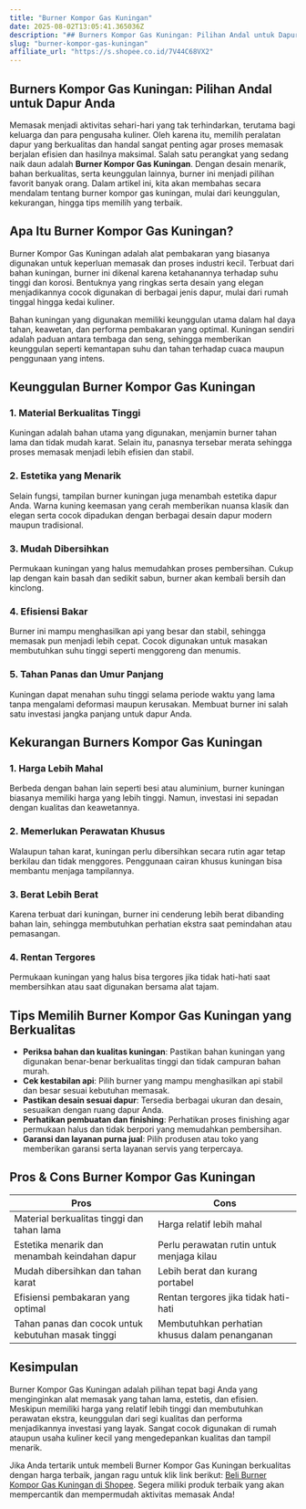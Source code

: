 ```yaml
---
title: "Burner Kompor Gas Kuningan"
date: 2025-08-02T13:05:41.365036Z
description: "## Burners Kompor Gas Kuningan: Pilihan Andal untuk Dapur Anda..."
slug: "burner-kompor-gas-kuningan"
affiliate_url: "https://s.shopee.co.id/7V44C68VX2"
---
```

## Burners Kompor Gas Kuningan: Pilihan Andal untuk Dapur Anda

Memasak menjadi aktivitas sehari-hari yang tak terhindarkan, terutama bagi keluarga dan para pengusaha kuliner. Oleh karena itu, memilih peralatan dapur yang berkualitas dan handal sangat penting agar proses memasak berjalan efisien dan hasilnya maksimal. Salah satu perangkat yang sedang naik daun adalah **Burner Kompor Gas Kuningan**. Dengan desain menarik, bahan berkualitas, serta keunggulan lainnya, burner ini menjadi pilihan favorit banyak orang. Dalam artikel ini, kita akan membahas secara mendalam tentang burner kompor gas kuningan, mulai dari keunggulan, kekurangan, hingga tips memilih yang terbaik.

## Apa Itu Burner Kompor Gas Kuningan?

Burner Kompor Gas Kuningan adalah alat pembakaran yang biasanya digunakan untuk keperluan memasak dan proses industri kecil. Terbuat dari bahan kuningan, burner ini dikenal karena ketahanannya terhadap suhu tinggi dan korosi. Bentuknya yang ringkas serta desain yang elegan menjadikannya cocok digunakan di berbagai jenis dapur, mulai dari rumah tinggal hingga kedai kuliner.

Bahan kuningan yang digunakan memiliki keunggulan utama dalam hal daya tahan, keawetan, dan performa pembakaran yang optimal. Kuningan sendiri adalah paduan antara tembaga dan seng, sehingga memberikan keunggulan seperti kemantapan suhu dan tahan terhadap cuaca maupun penggunaan yang intens.

## Keunggulan Burner Kompor Gas Kuningan

### 1. Material Berkualitas Tinggi
Kuningan adalah bahan utama yang digunakan, menjamin burner tahan lama dan tidak mudah karat. Selain itu, panasnya tersebar merata sehingga proses memasak menjadi lebih efisien dan stabil.

### 2. Estetika yang Menarik
Selain fungsi, tampilan burner kuningan juga menambah estetika dapur Anda. Warna kuning keemasan yang cerah memberikan nuansa klasik dan elegan serta cocok dipadukan dengan berbagai desain dapur modern maupun tradisional.

### 3. Mudah Dibersihkan
Permukaan kuningan yang halus memudahkan proses pembersihan. Cukup lap dengan kain basah dan sedikit sabun, burner akan kembali bersih dan kinclong.

### 4. Efisiensi Bakar
Burner ini mampu menghasilkan api yang besar dan stabil, sehingga memasak pun menjadi lebih cepat. Cocok digunakan untuk masakan membutuhkan suhu tinggi seperti menggoreng dan menumis.

### 5. Tahan Panas dan Umur Panjang
Kuningan dapat menahan suhu tinggi selama periode waktu yang lama tanpa mengalami deformasi maupun kerusakan. Membuat burner ini salah satu investasi jangka panjang untuk dapur Anda.

## Kekurangan Burners Kompor Gas Kuningan

### 1. Harga Lebih Mahal
Berbeda dengan bahan lain seperti besi atau aluminium, burner kuningan biasanya memiliki harga yang lebih tinggi. Namun, investasi ini sepadan dengan kualitas dan keawetannya.

### 2. Memerlukan Perawatan Khusus
Walaupun tahan karat, kuningan perlu dibersihkan secara rutin agar tetap berkilau dan tidak menggores. Penggunaan cairan khusus kuningan bisa membantu menjaga tampilannya.

### 3. Berat Lebih Berat
Karena terbuat dari kuningan, burner ini cenderung lebih berat dibanding bahan lain, sehingga membutuhkan perhatian ekstra saat pemindahan atau pemasangan.

### 4. Rentan Tergores
Permukaan kuningan yang halus bisa tergores jika tidak hati-hati saat membersihkan atau saat digunakan bersama alat tajam.

## Tips Memilih Burner Kompor Gas Kuningan yang Berkualitas

- **Periksa bahan dan kualitas kuningan**: Pastikan bahan kuningan yang digunakan benar-benar berkualitas tinggi dan tidak campuran bahan murah.
- **Cek kestabilan api**: Pilih burner yang mampu menghasilkan api stabil dan besar sesuai kebutuhan memasak.
- **Pastikan desain sesuai dapur**: Tersedia berbagai ukuran dan desain, sesuaikan dengan ruang dapur Anda.
- **Perhatikan pembuatan dan finishing**: Perhatikan proses finishing agar permukaan halus dan tidak berpori yang memudahkan pembersihan.
- **Garansi dan layanan purna jual**: Pilih produsen atau toko yang memberikan garansi serta layanan servis yang terpercaya.

## Pros & Cons Burner Kompor Gas Kuningan

| **Pros**                                              | **Cons**                                               |
|--------------------------------------------------------|--------------------------------------------------------|
| Material berkualitas tinggi dan tahan lama             | Harga relatif lebih mahal                            |
| Estetika menarik dan menambah keindahan dapur        | Perlu perawatan rutin untuk menjaga kilau           |
| Mudah dibersihkan dan tahan karat                     | Lebih berat dan kurang portabel                     |
| Efisiensi pembakaran yang optimal                     | Rentan tergores jika tidak hati-hati                |
| Tahan panas dan cocok untuk kebutuhan masak tinggi     | Membutuhkan perhatian khusus dalam penanganan    |

## Kesimpulan

Burner Kompor Gas Kuningan adalah pilihan tepat bagi Anda yang menginginkan alat memasak yang tahan lama, estetis, dan efisien. Meskipun memiliki harga yang relatif lebih tinggi dan membutuhkan perawatan ekstra, keunggulan dari segi kualitas dan performa menjadikannya investasi yang layak. Sangat cocok digunakan di rumah ataupun usaha kuliner kecil yang mengedepankan kualitas dan tampil menarik.

Jika Anda tertarik untuk membeli Burner Kompor Gas Kuningan berkualitas dengan harga terbaik, jangan ragu untuk klik link berikut: [Beli Burner Kompor Gas Kuningan di Shopee](https://s.shopee.co.id/7V44C68VX2). Segera miliki produk terbaik yang akan mempercantik dan mempermudah aktivitas memasak Anda!
